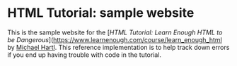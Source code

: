 # HTML Tutorial: sample website

This is the sample website for the
[*HTML Tutorial:
Learn Enough HTML to be Dangerous*](https://www.learnenough.com/course/learn_enough_html
by [Michael Hartl](http://www.michaelhartl.com/). This reference implementation is to help track down errors if you end up having trouble with code in the tutorial.

